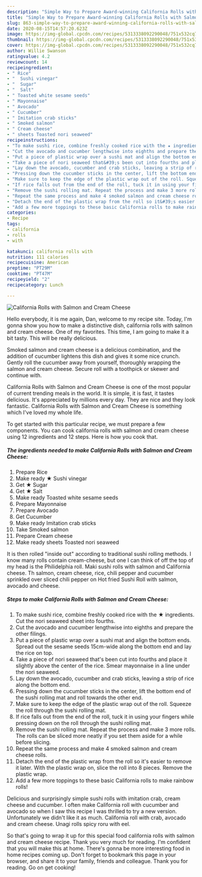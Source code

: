 ```yaml
---
description: "Simple Way to Prepare Award-winning California Rolls with Salmon and Cream Cheese"
title: "Simple Way to Prepare Award-winning California Rolls with Salmon and Cream Cheese"
slug: 863-simple-way-to-prepare-award-winning-california-rolls-with-salmon-and-cream-cheese
date: 2020-08-15T14:57:20.623Z
image: https://img-global.cpcdn.com/recipes/5313338092290048/751x532cq70/california-rolls-with-salmon-and-cream-cheese-recipe-main-photo.jpg
thumbnail: https://img-global.cpcdn.com/recipes/5313338092290048/751x532cq70/california-rolls-with-salmon-and-cream-cheese-recipe-main-photo.jpg
cover: https://img-global.cpcdn.com/recipes/5313338092290048/751x532cq70/california-rolls-with-salmon-and-cream-cheese-recipe-main-photo.jpg
author: Willie Swanson
ratingvalue: 4.2
reviewcount: 14
recipeingredient:
- " Rice"
- "  Sushi vinegar"
- "  Sugar"
- "  Salt"
- " Toasted white sesame seeds"
- " Mayonnaise"
- " Avocado"
- " Cucumber"
- " Imitation crab sticks"
- " Smoked salmon"
- " Cream cheese"
- " sheets Toasted nori seaweed"
recipeinstructions:
- "To make sushi rice, combine freshly cooked rice with the ★ ingredients. Cut the nori seaweed sheet into fourths."
- "Cut the avocado and cucumber lengthwise into eighths and prepare the other filings."
- "Put a piece of plastic wrap over a sushi mat and align the bottom ends. Spread out the sesame seeds 15cm-wide along the bottom end and lay the rice on top."
- "Take a piece of nori seaweed that&#39;s been cut into fourths and place it slightly above the center of the rice. Smear mayonnaise in a line under the nori seaweed."
- "Lay down the avocado, cucumber and crab sticks, leaving a strip of rice along the bottom end."
- "Pressing down the cucumber sticks in the center, lift the bottom end of the sushi rolling mat and roll towards the other end."
- "Make sure to keep the edge of the plastic wrap out of the roll. Squeeze the roll through the sushi rolling mat."
- "If rice falls out from the end of the roll, tuck it in using your fingers while pressing down on the roll through the sushi rolling mat."
- "Remove the sushi rolling mat. Repeat the process and make 3 more rolls. The rolls can be sliced more neatly if you set them aside for a while before slicing."
- "Repeat the same process and make 4 smoked salmon and cream cheese rolls."
- "Detach the end of the plastic wrap from the roll so it&#39;s easier to remove it later. With the plastic wrap on, slice the roll into 8 pieces. Remove the plastic wrap."
- "Add a few more toppings to these basic California rolls to make rainbow rolls!"
categories:
- Recipe
tags:
- california
- rolls
- with

katakunci: california rolls with 
nutrition: 111 calories
recipecuisine: American
preptime: "PT29M"
cooktime: "PT47M"
recipeyield: "2"
recipecategory: Lunch

---
```



![California Rolls with Salmon and Cream Cheese](https://img-global.cpcdn.com/recipes/5313338092290048/751x532cq70/california-rolls-with-salmon-and-cream-cheese-recipe-main-photo.jpg)

Hello everybody, it is me again, Dan, welcome to my recipe site. Today, I'm gonna show you how to make a distinctive dish, california rolls with salmon and cream cheese. One of my favorites. This time, I am going to make it a bit tasty. This will be really delicious.

Smoked salmon and cream cheese is a delicious combination, and the addition of cucumber lightens this dish and gives it some nice crunch. Gently roll the cucumber away from yourself, thoroughly wrapping the salmon and cream cheese. Secure roll with a toothpick or skewer and continue with.

California Rolls with Salmon and Cream Cheese is one of the most popular of current trending meals in the world. It is simple, it is fast, it tastes delicious. It's appreciated by millions every day. They are nice and they look fantastic. California Rolls with Salmon and Cream Cheese is something which I've loved my whole life.


To get started with this particular recipe, we must prepare a few components. You can cook california rolls with salmon and cream cheese using 12 ingredients and 12 steps. Here is how you cook that.

<!--inarticleads1-->

##### The ingredients needed to make California Rolls with Salmon and Cream Cheese:

1. Prepare  Rice
1. Make ready  ★ Sushi vinegar
1. Get  ★ Sugar
1. Get  ★ Salt
1. Make ready  Toasted white sesame seeds
1. Prepare  Mayonnaise
1. Prepare  Avocado
1. Get  Cucumber
1. Make ready  Imitation crab sticks
1. Take  Smoked salmon
1. Prepare  Cream cheese
1. Make ready  sheets Toasted nori seaweed


It is then rolled &#34;inside out&#34; according to traditional sushi rolling methods. I know many rolls contain cream-cheese, but one I can think of off the top of my head is the Philidelphia roll. Maki sushi rolls with salmon and California cheese. Th salmon, cream cheese, rice, chili pepper and cucumber sprinkled over sliced chili pepper on Hot fried Sushi Roll with salmon, avocado and cheese. 

<!--inarticleads2-->

##### Steps to make California Rolls with Salmon and Cream Cheese:

1. To make sushi rice, combine freshly cooked rice with the ★ ingredients. Cut the nori seaweed sheet into fourths.
1. Cut the avocado and cucumber lengthwise into eighths and prepare the other filings.
1. Put a piece of plastic wrap over a sushi mat and align the bottom ends. Spread out the sesame seeds 15cm-wide along the bottom end and lay the rice on top.
1. Take a piece of nori seaweed that&#39;s been cut into fourths and place it slightly above the center of the rice. Smear mayonnaise in a line under the nori seaweed.
1. Lay down the avocado, cucumber and crab sticks, leaving a strip of rice along the bottom end.
1. Pressing down the cucumber sticks in the center, lift the bottom end of the sushi rolling mat and roll towards the other end.
1. Make sure to keep the edge of the plastic wrap out of the roll. Squeeze the roll through the sushi rolling mat.
1. If rice falls out from the end of the roll, tuck it in using your fingers while pressing down on the roll through the sushi rolling mat.
1. Remove the sushi rolling mat. Repeat the process and make 3 more rolls. The rolls can be sliced more neatly if you set them aside for a while before slicing.
1. Repeat the same process and make 4 smoked salmon and cream cheese rolls.
1. Detach the end of the plastic wrap from the roll so it&#39;s easier to remove it later. With the plastic wrap on, slice the roll into 8 pieces. Remove the plastic wrap.
1. Add a few more toppings to these basic California rolls to make rainbow rolls!


Delicious and surprisingly simple sushi rolls with imitation crab, cream cheese and cucumber. I often make California roll with cucumber and avocado so when I saw this recipe I was thrilled to try a new version. Unfortunately we didn&#39;t like it as much. California roll with crab, avocado and cream cheese. Unagi rolls spicy roru with eel. 

So that's going to wrap it up for this special food california rolls with salmon and cream cheese recipe. Thank you very much for reading. I'm confident that you will make this at home. There's gonna be more interesting food in home recipes coming up. Don't forget to bookmark this page in your browser, and share it to your family, friends and colleague. Thank you for reading. Go on get cooking!
